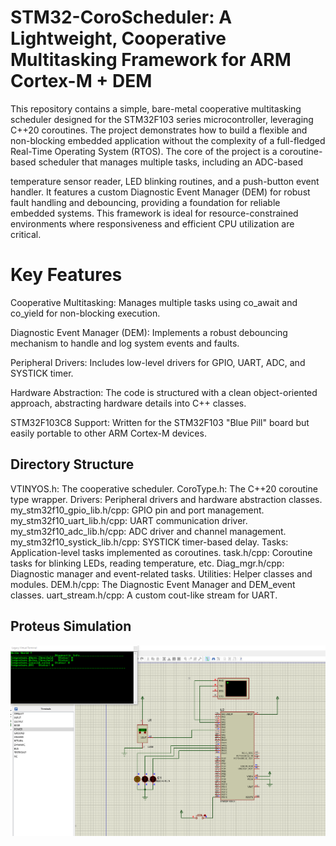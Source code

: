 # STM32-CoroScheduler: A Lightweight, Cooperative Multitasking Framework for ARM Cortex-M + DEM

This repository contains a simple, bare-metal cooperative multitasking scheduler designed for the STM32F103 series microcontroller, leveraging C++20 coroutines. The project demonstrates how to build a flexible and non-blocking embedded application without the complexity of a full-fledged Real-Time Operating System (RTOS).
The core of the project is a coroutine-based scheduler that manages multiple tasks, including an ADC-based 

temperature sensor reader, LED blinking routines, and a push-button event handler. It features a custom Diagnostic Event Manager (DEM) for robust fault handling and debouncing, providing a foundation for reliable embedded systems. This framework is ideal for resource-constrained environments where responsiveness and efficient CPU utilization are critical.

# Key Features

Cooperative Multitasking: Manages multiple tasks using co_await and co_yield for non-blocking execution.

Diagnostic Event Manager (DEM): Implements a robust debouncing mechanism to handle and log system events and faults.

Peripheral Drivers: Includes low-level drivers for GPIO, UART, ADC, and SYSTICK timer.

Hardware Abstraction: The code is structured with a clean object-oriented approach, abstracting hardware details into C++ classes.

STM32F103C8 Support: Written for the STM32F103 "Blue Pill" board but easily portable to other ARM Cortex-M devices.

## Directory Structure

VTINYOS.h: The cooperative scheduler.
CoroType.h: The C++20 coroutine type wrapper.
Drivers: Peripheral drivers and hardware abstraction classes.
my_stm32f10_gpio_lib.h/cpp: GPIO pin and port management.
my_stm32f10_uart_lib.h/cpp: UART communication driver.
my_stm32f10_adc_lib.h/cpp: ADC driver and channel management.
my_stm32f10_systick_lib.h/cpp: SYSTICK timer-based delay.
Tasks: Application-level tasks implemented as coroutines.
task.h/cpp: Coroutine tasks for blinking LEDs, reading temperature, etc.
Diag_mgr.h/cpp: Diagnostic manager and event-related tasks.
Utilities: Helper classes and modules.
DEM.h/cpp: The Diagnostic Event Manager and DEM_event classes.
uart_stream.h/cpp: A custom cout-like stream for UART.

## Proteus Simulation 

![Simulation ](proteus.png)